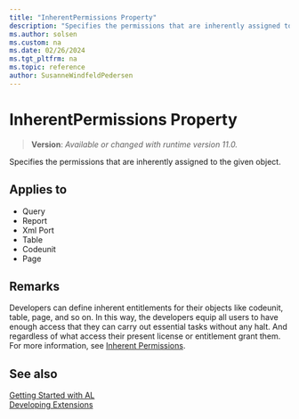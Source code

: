 ```yaml
---
title: "InherentPermissions Property"
description: "Specifies the permissions that are inherently assigned to the given object."
ms.author: solsen
ms.custom: na
ms.date: 02/26/2024
ms.tgt_pltfrm: na
ms.topic: reference
author: SusanneWindfeldPedersen
---
```

[//]: # (START>DO_NOT_EDIT)
[//]: # (IMPORTANT:Do not edit any of the content between here and the END>DO_NOT_EDIT.)
[//]: # (Any modifications should be made in the .xml files in the ModernDev repo.)
# InherentPermissions Property
> **Version**: _Available or changed with runtime version 11.0._

Specifies the permissions that are inherently assigned to the given object.

## Applies to
-   Query
-   Report
-   Xml Port
-   Table
-   Codeunit
-   Page

[//]: # (IMPORTANT: END>DO_NOT_EDIT)

## Remarks

Developers can define inherent entitlements for their objects like codeunit, table, page, and so on. In this way, the developers equip all users to have enough access that they can carry out essential tasks without any halt. And regardless of what access their present license or entitlement grant them. For more information, see [Inherent Permissions](../devenv-inherent-permissions.md).

## See also

[Getting Started with AL](../devenv-get-started.md)  
[Developing Extensions](../devenv-dev-overview.md)  